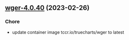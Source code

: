 

## [wger-4.0.40](https://github.com/truecharts/charts/compare/wger-4.0.39...wger-4.0.40) (2023-02-26)

### Chore

- update container image tccr.io/truecharts/wger to latest
  
  